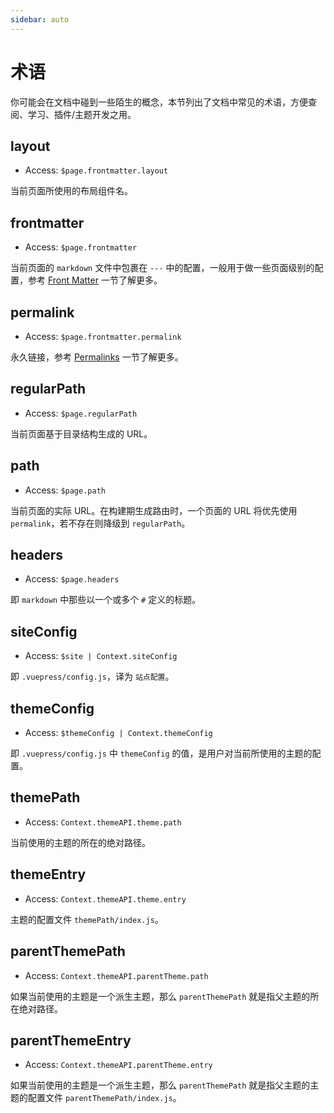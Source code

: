 ```yaml
---
sidebar: auto
---
```


# 术语

你可能会在文档中碰到一些陌生的概念，本节列出了文档中常见的术语，方便查阅、学习、插件/主题开发之用。

## layout

- Access: `$page.frontmatter.layout`

当前页面所使用的布局组件名。

## frontmatter

- Access: `$page.frontmatter`

当前页面的 `markdown` 文件中包裹在 `---` 中的配置，一般用于做一些页面级别的配置，参考 [Front Matter](../guide/frontmatter.md) 一节了解更多。

## permalink

- Access: `$page.frontmatter.permalink`

永久链接，参考 [Permalinks](../guide/permalinks.md) 一节了解更多。

## regularPath

- Access: `$page.regularPath`

当前页面基于目录结构生成的 URL。

## path

- Access: `$page.path`

当前页面的实际 URL。在构建期生成路由时，一个页面的 URL 将优先使用 `permalink`，若不存在则降级到 `regularPath`。

## headers

- Access: `$page.headers`

即 `markdown` 中那些以一个或多个 `#` 定义的标题。

## siteConfig

- Access: `$site | Context.siteConfig`

即 `.vuepress/config.js`，译为 `站点配置`。

## themeConfig

- Access: `$themeConfig | Context.themeConfig`

即 `.vuepress/config.js` 中 `themeConfig` 的值，是用户对当前所使用的主题的配置。

## themePath

- Access: `Context.themeAPI.theme.path`

当前使用的主题的所在的绝对路径。

## themeEntry

- Access: `Context.themeAPI.theme.entry`

主题的配置文件 `themePath/index.js`。

## parentThemePath

- Access: `Context.themeAPI.parentTheme.path`

如果当前使用的主题是一个派生主题，那么 `parentThemePath` 就是指父主题的所在绝对路径。

## parentThemeEntry

- Access: `Context.themeAPI.parentTheme.entry`

如果当前使用的主题是一个派生主题，那么 `parentThemePath` 就是指父主题的主题的配置文件 `parentThemePath/index.js`。
